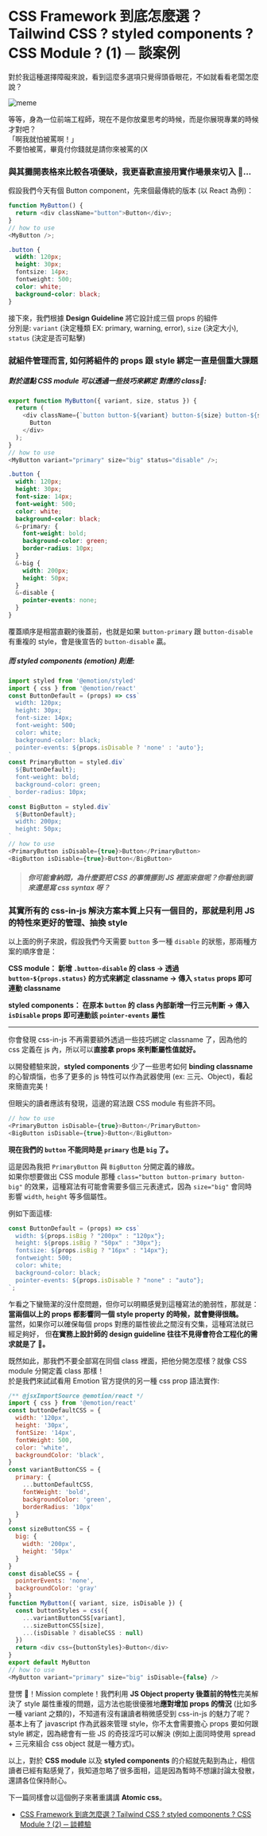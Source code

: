 # CSS Framework 到底怎麼選？Tailwind CSS ? styled components ? CSS Module ? (1) ─ 談案例

對於我這種選擇障礙來說，看到這麼多選項只覺得頭昏眼花，不如就看看老闆怎麼說？

![meme](../../../images/atomic-cssInJs-cssModule/meme.png)

等等，身為一位前端工程師，現在不是你放棄思考的時候，而是你展現專業的時候才對吧？<br>
「啊我就怕被罵啊！」<br>
不要怕被罵，畢竟付你錢就是請你來被罵的(X

### 與其攤開表格來比較各項優缺，我更喜歡直接用實作場景來切入 🔎...

假設我們今天有個 Button component，先來個最傳統的版本 (以 React 為例)：<br>

```js
function MyButton() {
  return <div className="button">Button</div>;
}
// how to use
<MyButton />;
```

```css
.button {
  width: 120px;
  height: 30px;
  fontsize: 14px;
  fontweight: 500;
  color: white;
  background-color: black;
}
```

接下來，我們根據 **Design Guideline** 將它設計成三個 props 的組件<br>
分別是: `variant` (決定種類 EX: primary, warning, error), `size` (決定大小), `status` (決定是否可點擊) <br>

### 就組件管理而言, 如何將組件的 props 跟 style 綁定一直是個重大課題

##### 對於這點 CSS module 可以透過一些技巧來綁定 對應的 class📌:

```js
export function MyButton({ variant, size, status }) {
  return (
    <div className={`button button-${variant} button-${size} button-${status}`}>
      Button
    </div>
  );
}
// how to use
<MyButton variant="primary" size="big" status="disable" />;
```

```css
.button {
  width: 120px;
  height: 30px;
  font-size: 14px;
  font-weight: 500;
  color: white;
  background-color: black;
  &-primary: {
    font-weight: bold;
    background-color: green;
    border-radius: 10px;
  }
  &-big {
    width: 200px;
    height: 50px;
  }
  &-disable {
    pointer-events: none;
  }
}
```

覆蓋順序是相當直觀的後蓋前，也就是如果 `button-primary` 跟 `button-disable` 有重複的 style，會是後宣告的 `button-disable` 贏。

##### 而 styled components (emotion) 則是:

```js
import styled from '@emotion/styled'
import { css } from '@emotion/react'
const ButtonDefault = (props) => css`
  width: 120px;
  height: 30px;
  font-size: 14px;
  font-weight: 500;
  color: white;
  background-color: black;
  pointer-events: ${props.isDisable ? 'none' : 'auto'};
`
const PrimaryButton = styled.div`
  ${ButtonDefault};
  font-weight: bold;
  background-color: green;
  border-radius: 10px;
`
const BigButton = styled.div`
  ${ButtonDefault};
  width: 200px;
  height: 50px;
`
// how to use
<PrimaryButton isDisable={true}>Button</PrimaryButton>
<BigButton isDisable={true}>Button</BigButton>
```

> ##### _你可能會納悶，為什麼要把 CSS 的事情挪到 JS 裡面來做呢？你看他到頭來還是寫 css syntax 呀？_

### 其實所有的 css-in-js 解決方案本質上只有一個目的，那就是利用 JS 的特性來更好的管理、抽換 style

以上面的例子來說，假設我們今天需要 `button` 多一種 `disable` 的狀態，那兩種方案的順序會是：<br>

**CSS module： 新增 `.button-disable` 的 class -> 透過 `button-${props.status}` 的方式來綁定 classname -> 傳入 `status` props 即可連動 classname**<br>

**styled components： 在原本 `button` 的 class 內部新增一行三元判斷 -> 傳入 `isDisable` props 即可連動該 `pointer-events` 屬性**

---

你會發現 css-in-js 不再需要額外透過一些技巧綁定 classname 了，因為他的 css 定義在 js 內，所以可以**直接拿 props 來判斷屬性值就好。**

以開發體驗來說，**styled components** 少了一些思考如何 **binding classname** 的心智煩惱，也多了更多的 js 特性可以作為武器使用 (ex: 三元、Object)，看起來簡直完美！

但眼尖的讀者應該有發現，這邊的寫法跟 CSS module 有些許不同。

```js
// how to use
<PrimaryButton isDisable={true}>Button</PrimaryButton>
<BigButton isDisable={true}>Button</BigButton>
```

**現在我們的 `button` 不能同時是 `primary` 也是 `big` 了。**

這是因為我把 `PrimaryButton` 與 `BigButton` 分開定義的緣故。<br>
如果你想要做出 CSS module 那種 `class="button button-primary button-big"` 的效果，這種寫法有可能會需要多個三元表達式，因為 `size="big"` 會同時影響 `width`, `height` 等多個屬性。<br>

例如下面這樣:

```js
const ButtonDefault = (props) => css`
  width: ${props.isBig ? "200px" : "120px"};
  height: ${props.isBig ? "50px" : "30px"};
  fontsize: ${props.isBig ? "16px" : "14px"};
  fontweight: 500;
  color: white;
  background-color: black;
  pointer-events: ${props.isDisable ? "none" : "auto"};
`;
```

乍看之下蠻簡潔的沒什麼問題，但你可以明顯感覺到這種寫法的脆弱性，那就是：<br>
**當兩個以上的 props 都影響同一個 style property 的時候，就會變得很醜。**<br>
當然，如果你可以確保每個 props 對應的屬性彼此之間沒有交集，這種寫法就已經足夠好，
但**在實務上設計師的 design guideline 往往不見得會符合工程化的需求就是了 🙈。**

既然如此，那我們不要全部寫在同個 class 裡面，把他分開怎麼樣？就像 CSS module 分開定義 class 那樣！<br>
於是我們來試試看用 Emotion 官方提供的另一種 css prop 語法實作:

```js
/** @jsxImportSource @emotion/react */
import { css } from '@emotion/react'
const buttonDefaultCSS = {
  width: '120px',
  height: '30px',
  fontSize: '14px',
  fontWeight: 500,
  color: 'white',
  backgroundColor: 'black',
}
const variantButtonCSS = {
  primary: {
    ...buttonDefaultCSS,
    fontWeight: 'bold',
    backgroundColor: 'green',
    borderRadius: '10px'
  }
}
const sizeButtonCSS = {
  big: {
    width: '200px',
    height: '50px'
  }
}
const disableCSS = {
  pointerEvents: 'none',
  backgroundColor: 'gray'
}
function MyButton({ variant, size, isDisable }) {
  const buttonStyles = css({
    ...variantButtonCSS[variant],
    ...sizeButtonCSS[size],
    ...(isDisable ? disableCSS : null)
  })
  return <div css={buttonStyles}>Button</div>
}
export default MyButton
// how to use
<MyButton variant="primary" size="big" isDisable={false} />
```

登愣 👏！Mission complete！我們利用 **JS Object property 後蓋前的特性**完美解決了 style 屬性重複的問題，這方法也能很優雅地**應對增加 props 的情況** (比如多一種 variant 之類的)，不知道有沒有讓讀者稍微感受到 css-in-js 的魅力了呢？<br>
基本上有了 javascript 作為武器來管理 style，你不太會需要擔心 props 要如何跟 style 綁定，因為總會有一些 JS 的奇技淫巧可以解決 (例如上面同時使用 spread + 三元來組合 css object 就是一種方式)。

以上，對於 **CSS module** 以及 **styled components** 的介紹就先點到為止，相信讀者已經有點感覺了，我知道忽略了很多面相，這是因為暫時不想讓討論太發散，還請各位保持耐心。

下一篇同樣會以這個例子來著重講講 **Atomic css**。

- [CSS Framework 到底怎麼選？Tailwind CSS ? styled components ? CSS Module ? (2) ─ 談體驗](https://yuanwu0000.github.io/zachary-gitbook/articles/css/atomic-cssInJs-cssModule/atomic.html)
